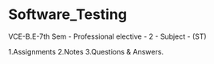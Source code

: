 # Software_Testing

VCE-B.E-7th Sem - Professional elective - 2 - Subject - (ST)

1.Assignments 2.Notes 3.Questions & Answers.
